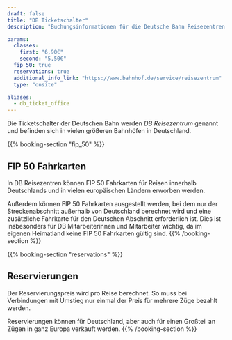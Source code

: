 ```yaml
---
draft: false
title: "DB Ticketschalter"
description: "Buchungsinformationen für die Deutsche Bahn Reisezentren."

params:
  classes:
    first: "6,90€"
    second: "5,50€"
  fip_50: true
  reservations: true
  additional_info_link: "https://www.bahnhof.de/service/reisezentrum"
  type: "onsite"

aliases:
  - db_ticket_office
---
```


Die Ticketschalter der Deutschen Bahn werden _DB Reisezentrum_ genannt und befinden sich in vielen größeren Bahnhöfen in Deutschland.

{{% booking-section "fip_50" %}}

## FIP 50 Fahrkarten

In DB Reisezentren können FIP 50 Fahrkarten für Reisen innerhalb Deutschlands und in vielen europäischen Ländern erworben werden.

Außerdem können FIP 50 Fahrkarten ausgestellt werden, bei dem nur der Streckenabschnitt außerhalb von Deutschland berechnet wird und eine zusätzliche Fahrkarte für den Deutschen Abschnitt erforderlich ist. Dies ist insbesonders für DB Mitarbeiterinnen und Mitarbeiter wichtig, da im eigenen Heimatland keine FIP 50 Fahrkarten gültig sind.
{{% /booking-section %}}

{{% booking-section "reservations" %}}

## Reservierungen

Der Reservierungspreis wird pro Reise berechnet. So muss bei Verbindungen mit Umstieg nur einmal der Preis für mehrere Züge bezahlt werden.

Reservierungen können für Deutschland, aber auch für einen Großteil an Zügen in ganz Europa verkauft werden.
{{% /booking-section %}}
